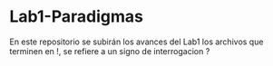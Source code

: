 # Lab1-Paradigmas
En este repositorio se subirán los avances del Lab1
los archivos que terminen en !, se refiere a un signo de interrogacion ?
